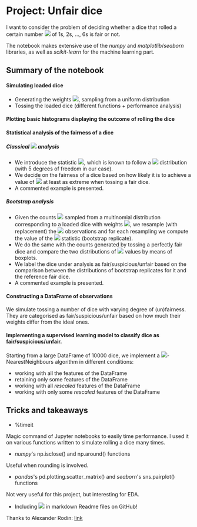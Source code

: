 # Project: Unfair dice

I want to consider the problem of deciding whether a dice that rolled a certain number <img src="https://render.githubusercontent.com/render/math?math=(C_1, C_2, \dots, C_6)"> of 1s, 2s, ..., 6s is fair or not.

The notebook makes extensive use of the *numpy* and *matplotlib*/*seaborn* libraries, as well as *scikit-learn* for the machine learning part.

## Summary of the notebook

#### Simulating loaded dice
* Generating the weights <img src="https://render.githubusercontent.com/render/math?math=w_1, w_2, \dots, w_6">, sampling from a uniform distribution 
* Tossing the loaded dice (different functions + performance analysis)

#### Plotting basic histograms displaying the outcome of rolling the dice

#### Statistical analysis of the fairness of a dice
##### Classical <img src="https://render.githubusercontent.com/render/math?math=\chi^2"> analysis
* We introduce the statistic <img src="https://render.githubusercontent.com/render/math?math=\displaystyle \chi^2 = \sum_{i=1}^6 \frac{(C_i - E[C_i])^2}{E[C_i]}">, which is known to follow a <img src="https://render.githubusercontent.com/render/math?math=\chi^2"> distribution (with 5 degrees of freedom in our case).
* We decide on the fairness of a dice based on how likely it is to achieve a value of <img src="https://render.githubusercontent.com/render/math?math=\chi^2"> at least as extreme when tossing a fair dice.
* A commented example is presented.

##### Bootstrap analysis
* Given the counts <img src="https://render.githubusercontent.com/render/math?math=(C_1, C_2, \dots, C_6)"> sampled from a multinomial distribution corresponding to a loaded dice with weights <img src="https://render.githubusercontent.com/render/math?math=w_1, w_2, \dots, w_6">, we resample (with replacement) the <img src="https://render.githubusercontent.com/render/math?math=\sum_i C_i"> observations and for each resampling we compute the value of the <img src="https://render.githubusercontent.com/render/math?math=\chi^2"> statistic (bootstrap replicate).
* We do the same with the counts generated by tossing a perfectly fair dice and compare the two distributions of <img src="https://render.githubusercontent.com/render/math?math=\chi^2"> values by means of boxplots.
* We label the dice under analysis as fair/suspicious/unfair based on the comparison between the distributions of bootstrap replicates for it and the reference fair dice. 
* A commented example is presented.

#### Constructing a DataFrame of observations
We simulate tossing a number of dice with varying degree of (un)fairness. They are categorised as fair/suspicious/unfair based on how much their weights differ from the ideal ones.

#### Implementing a supervised learning model to classify dice as fair/suspicious/unfair.
Starting from a large DataFrame of 10000 dice, we implement a <img src="https://render.githubusercontent.com/render/math?math=k">-NearestNeighbours algorithm in different conditions:
* working with all the features of the DataFrame 
* retaining only some features of the DataFrame
* working with all *rescaled* features of the DataFrame
* working with only some *rescaled* features of the DataFrame


## Tricks and takeaways

* %timeit 

Magic command of Jupyter notebooks to easily time performance.
I used it on various functions written to simulate rolling a dice many times.

* *numpy*'s np.isclose() and np.around() functions

Useful when rounding is involved.

* *pandas*'s pd.plotting.scatter_matrix() and *seaborn*'s sns.pairplot() functions

Not very useful for this project, but interesting for EDA.

* Including <img src="https://render.githubusercontent.com/render/math?math=\LaTeX"> in markdown Readme files on GitHub!

Thanks to Alexander Rodin: [link](https://gist.github.com/a-rodin/fef3f543412d6e1ec5b6cf55bf197d7b)
